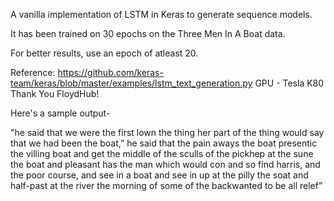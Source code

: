 A vanilla implementation of LSTM in Keras to generate sequence models.

It has been trained on 30 epochs on the Three Men In A Boat data.

For better results, use an epoch of atleast 20.

Reference: https://github.com/keras-team/keras/blob/master/examples/lstm_text_generation.py
GPU - Tesla K80 
Thank You FloydHub!

Here's a sample output-

"he said that we were the first lown the thing her part of the thing would say that we had been the boat,” he said that the pain aways the boat presentic the villing boat and get the middle of the sculls of the pickhep at the sune the boat and pleasant has the man which would con and so find harris, and the poor course, and see in a boat and see in up at the pilly the soat and half-past at the river the morning of some of the backwanted to be all relef”
